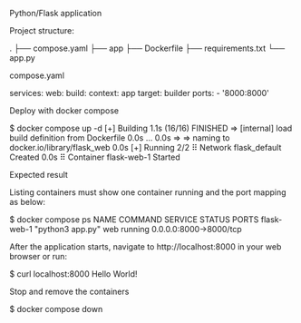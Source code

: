 Python/Flask application

Project structure:

.
├── compose.yaml
├── app
    ├── Dockerfile
    ├── requirements.txt
    └── app.py

compose.yaml

services: 
  web: 
    build:
     context: app
     target: builder
    ports: 
      - '8000:8000'

Deploy with docker compose

$ docker compose up -d
[+] Building 1.1s (16/16) FINISHED
 => [internal] load build definition from Dockerfile                                                                                                                                                                                       0.0s
    ...                                                                                                                                         0.0s
 => => naming to docker.io/library/flask_web                                                                                                                                                                                               0.0s
[+] Running 2/2
 ⠿ Network flask_default  Created                                                                                                                                                                                                          0.0s
 ⠿ Container flask-web-1  Started

Expected result

Listing containers must show one container running and the port mapping as below:

$ docker compose ps
NAME                COMMAND             SERVICE             STATUS              PORTS
flask-web-1         "python3 app.py"    web                 running             0.0.0.0:8000->8000/tcp

After the application starts, navigate to http://localhost:8000 in your web browser or run:

$ curl localhost:8000
Hello World!

Stop and remove the containers

$ docker compose down

